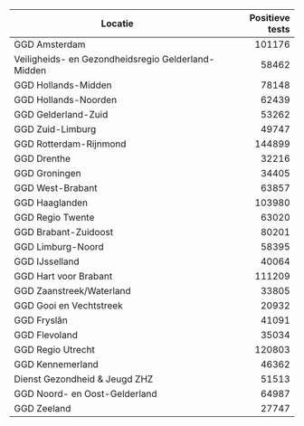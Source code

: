 | Locatie | Positieve tests |
|---------|----------------:|
| GGD Amsterdam                            | 101176 |
| Veiligheids- en Gezondheidsregio Gelderland-Midden | 58462 |
| GGD Hollands-Midden                      | 78148 |
| GGD Hollands-Noorden                     | 62439 |
| GGD Gelderland-Zuid                      | 53262 |
| GGD Zuid-Limburg                         | 49747 |
| GGD Rotterdam-Rijnmond                   | 144899 |
| GGD Drenthe                              | 32216 |
| GGD Groningen                            | 34405 |
| GGD West-Brabant                         | 63857 |
| GGD Haaglanden                           | 103980 |
| GGD Regio Twente                         | 63020 |
| GGD Brabant-Zuidoost                     | 80201 |
| GGD Limburg-Noord                        | 58395 |
| GGD IJsselland                           | 40064 |
| GGD Hart voor Brabant                    | 111209 |
| GGD Zaanstreek/Waterland                 | 33805 |
| GGD Gooi en Vechtstreek                  | 20932 |
| GGD Fryslân                              | 41091 |
| GGD Flevoland                            | 35034 |
| GGD Regio Utrecht                        | 120803 |
| GGD Kennemerland                         | 46362 |
| Dienst Gezondheid & Jeugd ZHZ            | 51513 |
| GGD Noord- en Oost-Gelderland            | 64987 |
| GGD Zeeland                              | 27747 |
